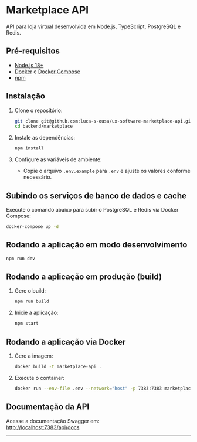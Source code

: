 # Marketplace API

API para loja virtual desenvolvida em Node.js, TypeScript, PostgreSQL e Redis.

## Pré-requisitos

- [Node.js 18+](https://nodejs.org/)
- [Docker](https://www.docker.com/) e [Docker Compose](https://docs.docker.com/compose/)
- [npm](https://www.npmjs.com/)

## Instalação

1. Clone o repositório:

   ```sh
   git clone git@github.com:luca-s-ousa/ux-software-marketplace-api.git
   cd backend/marketplace
   ```

2. Instale as dependências:

   ```sh
   npm install
   ```

3. Configure as variáveis de ambiente:
   - Copie o arquivo `.env.example` para `.env` e ajuste os valores conforme necessário.

## Subindo os serviços de banco de dados e cache

Execute o comando abaixo para subir o PostgreSQL e Redis via Docker Compose:

```sh
docker-compose up -d
```

## Rodando a aplicação em modo desenvolvimento

```sh
npm run dev
```

## Rodando a aplicação em produção (build)

1. Gere o build:

   ```sh
   npm run build
   ```

2. Inicie a aplicação:
   ```sh
   npm start
   ```

## Rodando a aplicação via Docker

1. Gere a imagem:

   ```sh
   docker build -t marketplace-api .
   ```

2. Execute o container:
   ```sh
   docker run --env-file .env --network="host" -p 7383:7383 marketplace-api
   ```

## Documentação da API

Acesse a documentação Swagger em:  
[http://localhost:7383/api/docs](http://localhost:7383/api/docs)

---
